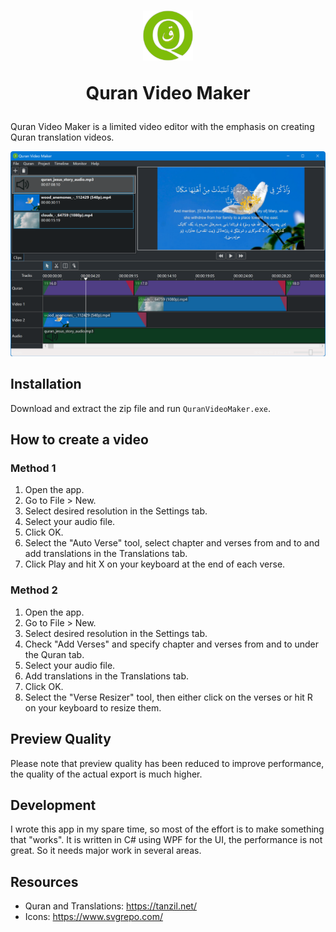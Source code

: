 <h1 align="center">
    <img src="./icon.png" width=80 height=80>
    <p>Quran Video Maker</p>
</h1>

Quran Video Maker is a limited video editor with the emphasis on creating Quran translation videos.

![image](screenshot.png)

## Installation

Download and extract the zip file and run `QuranVideoMaker.exe`.

## How to create a video
### Method 1
1. Open the app.
2. Go to File > New.
3. Select desired resolution in the Settings tab.
4. Select your audio file.
5. Click OK.
6. Select the "Auto Verse" tool, select chapter and verses from and to and add translations in the Translations tab.
8. Click Play and hit X on your keyboard at the end of each verse.

### Method 2
1. Open the app.
2. Go to File > New.
3. Select desired resolution in the Settings tab.
4. Check "Add Verses" and specify chapter and verses from and to under the Quran tab.
5. Select your audio file.
6. Add translations in the Translations tab.
7. Click OK.
8. Select the "Verse Resizer" tool, then either click on the verses or hit R on your keyboard to resize them.

## Preview Quality
Please note that preview quality has been reduced to improve performance, the quality of the actual export is much higher.

## Development
I wrote this app in my spare time, so most of the effort is to make something that "works".
It is written in C# using WPF for the UI, the performance is not great.
So it needs major work in several areas.


## Resources
* Quran and Translations: https://tanzil.net/
* Icons: https://www.svgrepo.com/
